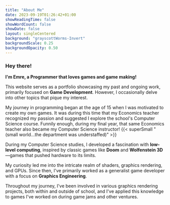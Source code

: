 ```yaml
---
title: "About Me"
date: 2023-09-19T01:26:42+01:00
showReadingTime: false
showWordCount: false
showDate: false
layout: singleCentered
background: "grayscottWorms-Invert"
backgroundScale: 0.25
backgroundOpacity: 0.50
---
```


### Hey there!

**I'm Emre, a Programmer that loves games and game making!**

This website serves as a portfolio showcasing my past and ongoing work, primarily focused on **Game Development**. However, I occasionally delve into other topics that pique my interest.

My journey in programming began at the age of 15 when I was motivated to create my own games. It was during this time that my Economics teacher recognized my passion and suggested I explore the school's Computer Science course. Funnily enough, during my final year, that same Economics teacher also became my Computer Science instructor! {{< superSmall "(small world...the department was understaffed)" >}}

During my Computer Science studies, I developed a fascination with **low-level computing**, inspired by classic games like **Doom** and **Wolfenstein 3D**—games that pushed hardware to its limits.

My curiosity led me into the intricate realm of shaders, graphics rendering, and GPUs. Since then, I've primarily worked as a generalist game developer with a focus on **Graphics Engineering**.

Throughout my journey, I've been involved in various graphics rendering projects, both within and outside of school, and I've applied this knowledge to games I've worked on during game jams and other ventures.